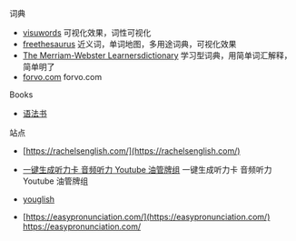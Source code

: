 词典

- [visuwords](https://visuwords.com/)  可视化效果，词性可视化
- [freethesaurus](https://www.freethesaurus.com/) 近义词，单词地图，多用途词典，可视化效果
- [The Merriam-Webster Learnersdictionary](https://learnersdictionary.com/definition/derive) 学习型词典，用简单词汇解释，简单明了
- [forvo.com](forvo.com) forvo.com 

Books
- [语法书](https://www.thefreedictionary.com/The-Farlex-Grammar-Book.htm)

站点
- [https://rachelsenglish.com/](https://rachelsenglish.com/)


- [一键生成听力卡 音频听力 Youtube 油管牌组](https://www.ankitube.com)  一键生成听力卡 音频听力 Youtube 油管牌组
- [youglish](https://youglish.com/) 
- [https://easypronunciation.com/](https://easypronunciation.com/) https://easypronunciation.com/ 

